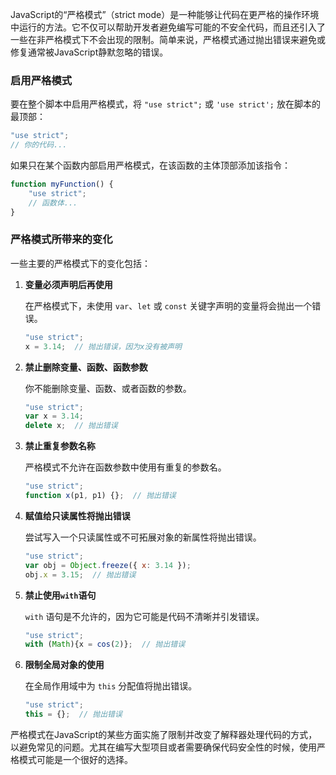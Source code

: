 JavaScript的“严格模式”（strict mode）是一种能够让代码在更严格的操作环境中运行的方法。它不仅可以帮助开发者避免编写可能的不安全代码，而且还引入了一些在非严格模式下不会出现的限制。简单来说，严格模式通过抛出错误来避免或修复通常被JavaScript静默忽略的错误。

### 启用严格模式

要在整个脚本中启用严格模式，将 `"use strict";` 或 `'use strict';` 放在脚本的最顶部：

```javascript
"use strict";
// 你的代码...
```

如果只在某个函数内部启用严格模式，在该函数的主体顶部添加该指令：

```javascript
function myFunction() {
    "use strict";
    // 函数体...
}
```

### 严格模式所带来的变化

一些主要的严格模式下的变化包括：

1. **变量必须声明后再使用**
   
   在严格模式下，未使用 `var`、`let` 或 `const` 关键字声明的变量将会抛出一个错误。

   ```javascript
   "use strict";
   x = 3.14;  // 抛出错误，因为x没有被声明
   ```

2. **禁止删除变量、函数、函数参数**

   你不能删除变量、函数、或者函数的参数。

   ```javascript
   "use strict";
   var x = 3.14;
   delete x;  // 抛出错误
   ```

3. **禁止重复参数名称**

   严格模式不允许在函数参数中使用有重复的参数名。

   ```javascript
   "use strict";
   function x(p1, p1) {};  // 抛出错误
   ```

4. **赋值给只读属性将抛出错误**

   尝试写入一个只读属性或不可拓展对象的新属性将抛出错误。

   ```javascript
   "use strict";
   var obj = Object.freeze({ x: 3.14 });
   obj.x = 3.15;  // 抛出错误
   ```

5. **禁止使用`with`语句**

   `with` 语句是不允许的，因为它可能是代码不清晰并引发错误。

   ```javascript
   "use strict";
   with (Math){x = cos(2)};  // 抛出错误
   ```

6. **限制全局对象的使用**

   在全局作用域中为 `this` 分配值将抛出错误。

   ```javascript
   "use strict";
   this = {};  // 抛出错误
   ```

严格模式在JavaScript的某些方面实施了限制并改变了解释器处理代码的方式，以避免常见的问题。尤其在编写大型项目或者需要确保代码安全性的时候，使用严格模式可能是一个很好的选择。